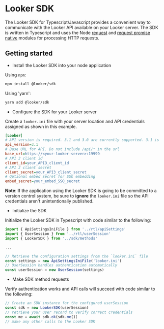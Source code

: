# Looker SDK

The Looker SDK for Typescript/Javascript provides a convenient way to communicate with the Looker API available on your 
Looker server. The SDK is written in Typescript and uses the Node [request](https://www.npmjs.com/package/request) and 
[request promise native](https://www.npmjs.com/package/request-promise-native) modules for processing HTTP requests.

## Getting started

* Install the Looker SDK into your node application

Using `npm`:

```bash
npm install @looker/sdk
```

Using 'yarn':

```bash
yarn add @looker/sdk
```

* Configure the SDK for your Looker server

Create a `looker.ini` file with your server location and API credentials assigned as shown in this example.

```ini
[Looker]
# API version is required. 3.1 and 3.0 are currently supported. 3.1 is highly recommended.
api_version=3.1
# Base URL for API. Do not include /api/* in the url
base_url=https://<your-looker-server>:19999
# API 3 client id
client_id=your_API3_client_id
# API 3 client secret
client_secret=your_API3_client_secret
# Optional embed secret for SSO embedding
embed_secret=your_embed_SSO_secret
```

**Note**: If the application using the Looker SDK is going to be committed to a version control system, be sure to 
**ignore** the `looker.ini` file so the API credentials aren't unintentionally published.

* Initialize the SDK

Initialize the Looker SDK in Typescript with code similar to the following:

```typescript
import { ApiSettingsIniFile } from '../rtl/apiSettings'
import { UserSession } from '../rtl/userSession'
import { LookerSDK } from '../sdk/methods'

...

// Retrieve the configuration settings from the `looker.ini` file
const settings = new ApiSettingsIniFile('looker.ini')
// UserSession handles authentication automatically
const userSession = new UserSession(settings)
```


* Make SDK method requests

Verify authentication works and API calls will succeed with code similar to the following:

```typescript
// Create an SDK instance for the configured userSession
const sdk = new LookerSDK(userSession)
// retrieve your user record to verify correct credentials
const me = await sdk.ok(sdk.me()) 
// make any other calls to the Looker SDK
```
